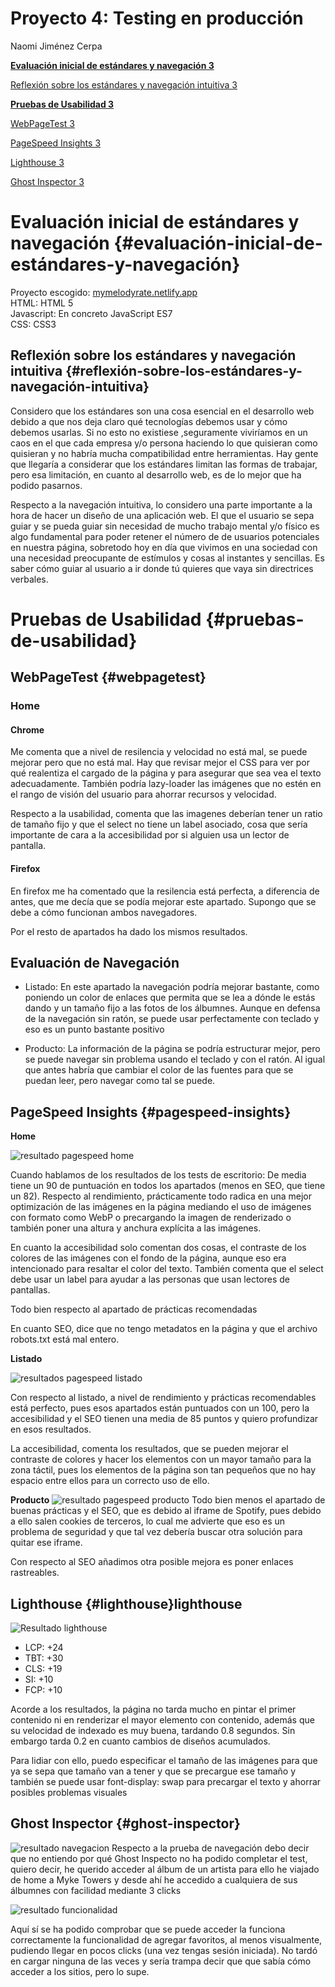 # Proyecto 4: **Testing en producción**

Naomi Jiménez Cerpa

[**Evaluación inicial de estándares y navegación	3**](#evaluación-inicial-de-estándares-y-navegación)

[Reflexión sobre los estándares y navegación intuitiva	3](#reflexión-sobre-los-estándares-y-navegación-intuitiva)

[**Pruebas de Usabilidad	3**](#pruebas-de-usabilidad)

[WebPageTest	3](#webpagetest)

[PageSpeed Insights	3](#pagespeed-insights)

[Lighthouse	3](#lighthouse)

[Ghost Inspector	3](#ghost-inspector)

# Evaluación inicial de estándares y navegación {#evaluación-inicial-de-estándares-y-navegación}

Proyecto escogido: [mymelodyrate.netlify.app](https://mymelodyrate.netlify.app)  
HTML: HTML 5  
Javascript: En concreto JavaScript ES7  
CSS: CSS3

## Reflexión sobre los estándares y navegación intuitiva {#reflexión-sobre-los-estándares-y-navegación-intuitiva}

Considero que los estándares son una cosa esencial en el desarrollo web debido a que nos deja claro qué tecnologías debemos usar y cómo debemos usarlas. Si no esto no existiese ,seguramente viviríamos en un caos en el que cada empresa y/o persona haciendo lo que quisieran como quisieran y no habría mucha compatibilidad entre herramientas. Hay gente que llegaría a considerar que los estándares limitan las formas de trabajar, pero esa limitación, en cuanto al desarrollo web, es de lo mejor que ha podido pasarnos.

Respecto a la navegación intuitiva, lo considero una parte importante a la hora de hacer un diseño de una aplicación web. El que el usuario se sepa guiar y se pueda guiar sin necesidad de mucho trabajo mental y/o físico es algo fundamental para poder retener el número de de usuarios potenciales en nuestra página, sobretodo hoy en día que vivimos en una sociedad con una necesidad preocupante de estímulos y cosas al instantes y sencillas. Es saber cómo guiar al usuario a ir donde tú quieres que vaya sin directrices verbales.

# Pruebas de Usabilidad {#pruebas-de-usabilidad}

## WebPageTest {#webpagetest}

### Home  
#### Chrome  
Me comenta que a nivel de resilencia y velocidad no está mal, se puede mejorar pero que no está mal. Hay que revisar mejor el CSS para ver por qué realentiza el cargado de la página y para asegurar que sea vea el texto adecuadamente. También podría lazy-loader las imágenes que no estén en el rango de visión del usuario para ahorrar recursos y velocidad.

Respecto a la usabilidad, comenta que las imagenes deberían tener un ratio de tamaño fijo y que el select no tiene un label asociado, cosa que sería importante de cara a la accesibilidad por si alguien usa un lector de pantalla.

#### Firefox
En firefox me ha comentado que la resilencia está perfecta, a diferencia de antes, que me decía que se podía mejorar este apartado. Supongo que se debe a cómo funcionan ambos navegadores.

Por el resto de apartados ha dado los mismos resultados.

## Evaluación de Navegación   
* Listado: En este apartado la navegación podría mejorar bastante, como poniendo un color de enlaces que permita que se lea a dónde le estás dando y un tamaño fijo a las fotos de los álbumnes. Aunque en defensa de la navegación sin ratón, se puede usar perfectamente con teclado y eso es un punto bastante positivo
  
* Producto: La información de la página se podría estructurar mejor, pero se puede navegar sin problema usando el teclado y con el ratón. Al igual que antes habría que cambiar el color de las fuentes para que se puedan leer, pero navegar como tal se puede.

## PageSpeed Insights {#pagespeed-insights}

**Home**

![resultado pagespeed home](./imagenes/pagaspeed_home.png)

Cuando hablamos de los resultados de los tests de escritorio: De media tiene un 90 de puntuación en todos los apartados (menos en SEO, que tiene un 82). Respecto al rendimiento, prácticamente todo radica en una mejor optimización de las imágenes en la página mediando el uso de imágenes con formato como WebP o precargando la imagen de renderizado o también poner una altura y anchura explícita a las imágenes.

En cuanto la accesibilidad solo comentan dos cosas, el contraste de los colores de las imágenes con el fondo de la página, aunque eso era intencionado para resaltar el color del texto. También comenta que el select debe usar un label para ayudar a las personas que usan lectores de pantallas.

Todo bien respecto al apartado de prácticas recomendadas

En cuanto SEO, dice que no tengo metadatos en la página y que el archivo robots.txt está mal entero.

**Listado**

![resultados pagespeed listado](./imagenes/pagespeed_listado.png)

Con respecto al listado, a nivel de rendimiento y prácticas recomendables está perfecto, pues esos apartados están puntuados con un 100, pero la accesibilidad y el SEO tienen una media de 85 puntos y quiero profundizar en esos resultados.

La accesibilidad, comenta los resultados, que se pueden mejorar el contraste de colores y hacer los elementos con un mayor tamaño para la zona táctil, pues los elementos de la página son tan pequeños que no hay espacio entre ellos para un correcto uso de ello.


**Producto**
![resultado pagespeed producto](./imagenes/pagespeed_producto.png)
Todo bien menos el apartado de buenas prácticas y el SEO, que es debido al iframe de Spotify, pues debido a ello salen cookies de terceros, lo cual me advierte que eso es un problema de seguridad y que tal vez debería buscar otra solución para quitar ese iframe.

Con respecto al SEO añadimos otra posible mejora es poner enlaces rastreables.

## Lighthouse {#lighthouse}lighthouse

![Resultado lighthouse](./imagenes/lighthouse.png)

* LCP: +24
* TBT: +30
* CLS: +19
* SI: +10
* FCP: +10

Acorde a los resultados, la página no tarda mucho en pintar el primer contenido ni en renderizar el mayor elemento con contenido, además que su velocidad de indexado es muy buena, tardando 0.8 segundos. Sin embargo tarda 0.2 en cuanto cambios de diseños acumulados.

Para lidiar con ello, puedo especificar el tamaño de las imágenes para que ya se sepa que tamaño van a tener y que se precargue ese tamaño y también se puede usar  font-display: swap para precargar el texto y ahorrar posibles problemas visuales


## Ghost Inspector {#ghost-inspector}

![resultado navegacion](./imagenes/test_navegacion.png)
Respecto a la prueba de navegación debo decir que no entiendo por qué Ghost Inspecto no ha podido completar el test, quiero decir, he querido acceder al álbum de un artista para ello he viajado de home a Myke Towers y desde ahí he accedido a cualquiera de sus álbumnes con facilidad mediante 3 clicks



![resultado funcionalidad](./imagenes/image.png)

Aquí sí se ha podido comprobar que se puede acceder la funciona correctamente la funcionalidad de agregar favoritos, al menos visualmente, pudiendo llegar en pocos clicks (una vez tengas sesión iniciada). 
No tardó en cargar ninguna de las veces y sería trampa decir que que sabía cómo acceder a los sitios, pero lo supe.